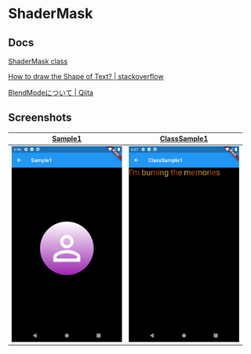 # ShaderMask

## Docs

[ShaderMask class](https://api.flutter.dev/flutter/widgets/ShaderMask-class.html)

[How to draw the Shape of Text? | stackoverflow](https://stackoverflow.com/questions/58237174/how-to-draw-the-shape-of-text)

[BlendModeについて | Qiita](https://qiita.com/ko2ic/items/77521e4344f3bd73d326)

## Screenshots

|[Sample1](./lib/pages/sample1.dart)|[ClassSample1](./lib/pages/class_sample1.dart)|
|:-:|:-:|
|<img src="./screenshots/Sample1.png" height="400" alt="Screenshot"/>|<img src="./screenshots/ClassSample1.png" height="400" alt="Screenshot"/>|
